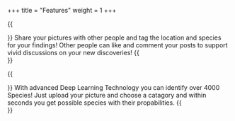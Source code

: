 +++
title = "Features"
weight = 1
+++

{{<section title="Minimalistic Social Media Application" >}}
Share your pictures with other people and tag the location and species for your findings! Other people can like and comment your posts to support vivid discussions on your new discoveries!
{{</section>}}

{{<section title="Species Detection">}}
With advanced Deep Learning Technology you can identify over 4000 Species! Just upload your picture and choose a catagory and within seconds you get possible species with their propabilities. 
{{</section>}}


